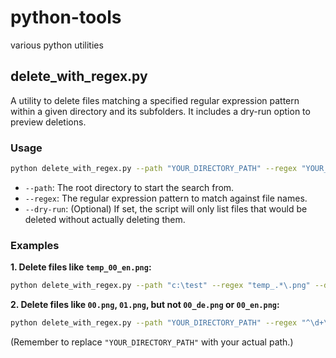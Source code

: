 # python-tools

various python utilities

## delete_with_regex.py

A utility to delete files matching a specified regular expression pattern within a given directory and its subfolders. It includes a dry-run option to preview deletions.

### Usage

```bash
python delete_with_regex.py --path "YOUR_DIRECTORY_PATH" --regex "YOUR_REGEX_PATTERN" [--dry-run]
```

-   `--path`: The root directory to start the search from.
-   `--regex`: The regular expression pattern to match against file names.
-   `--dry-run`: (Optional) If set, the script will only list files that would be deleted without actually deleting them.

### Examples

**1. Delete files like `temp_00_en.png`:**

```bash
python delete_with_regex.py --path "c:\test" --regex "temp_.*\.png" --dry-run
```

**2. Delete files like `00.png`, `01.png`, but not `00_de.png` or `00_en.png`:**

```bash
python delete_with_regex.py --path "YOUR_DIRECTORY_PATH" --regex "^\d+\.png$" --dry-run
```

(Remember to replace `"YOUR_DIRECTORY_PATH"` with your actual path.)
